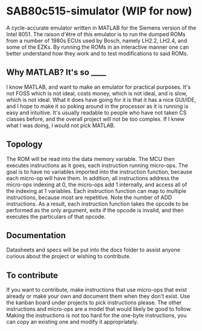 # SAB80c515-simulator (WIP for now)
A cycle-accurate emulator written in MATLAB for the Siemens version of the Intel 8051. The raison d'être of this emulator is to run the dumped ROMs from a number of 1980s ECUs used by Bosch, namely LH2.2, LH2.4, and some of the EZKs. By running the ROMs in an interactive manner one can better understand how they work and to test modifications to said ROMs.

## Why MATLAB? It's so ____
I know MATLAB, and want to make an emulator for practical purposes. It's not FOSS which is not ideal, costs money, which is not ideal, and is slow, which is not ideal. What it does have going for it is that it has a nice GUI/IDE, and I hope to make it so poking around in the processor as it is running is easy and intuitive. It's usually readable to people who have not taken CS classes before, and the overall project will not be too complex. If I knew what I was doing, I would not pick MATLAB.

## Topology
The ROM will be read into the data memory variable. The MCU then executes instructions as it goes, each instruction running micro-ops. The goal is to have no variables imported into the instruction function, because each micro-op will have them. In addition, all instructions address the micro-ops indexing at 0, the micro-ops add 1 internally, and access all of the indexing at 1 variables. Each instruction function can map to multiple instructions, because most are repetitive. Note the number of ADD instructions. As a result, each instruction function takes the opcode to be performed as the only argument, exits if the opcode is invalid, and then executes the particulars of that opcode.

## Documentation
Datasheets and specs will be put into the docs folder to assist anyone curious about the project or wishing to contribute.

## To contribute
If you want to contribute, make instructions that use micro-ops that exist already or make your own and document them when they don't exist. Use the kanban board under projects to pick instructions please. The other instructions and micro-ops are a model that would likely be good to follow.
Making the instructions is not too hard for the one-byte instructions, you can copy an existing one and modify it appropriately.
